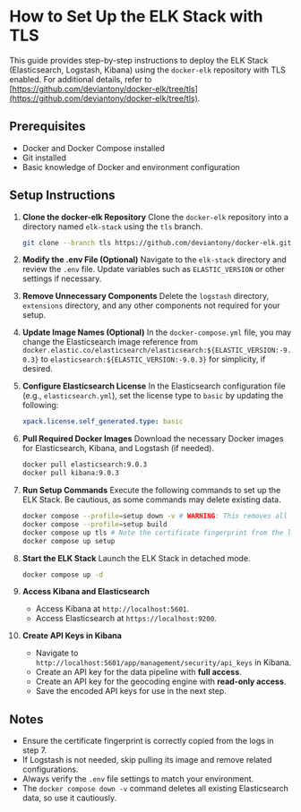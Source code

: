 # How to Set Up the ELK Stack with TLS

This guide provides step-by-step instructions to deploy the ELK Stack (Elasticsearch, Logstash, Kibana) using the `docker-elk` repository with TLS enabled. For additional details, refer to [https://github.com/deviantony/docker-elk/tree/tls](https://github.com/deviantony/docker-elk/tree/tls).

## Prerequisites

- Docker and Docker Compose installed
- Git installed
- Basic knowledge of Docker and environment configuration

## Setup Instructions

1. **Clone the docker-elk Repository**
   Clone the `docker-elk` repository into a directory named `elk-stack` using the `tls` branch.

   ```sh
   git clone --branch tls https://github.com/deviantony/docker-elk.git elk-stack
   ```

2. **Modify the .env File (Optional)**
   Navigate to the `elk-stack` directory and review the `.env` file. Update variables such as `ELASTIC_VERSION` or other settings if necessary.

3. **Remove Unnecessary Components**
   Delete the `logstash` directory, `extensions` directory, and any other components not required for your setup.

4. **Update Image Names (Optional)**
   In the `docker-compose.yml` file, you may change the Elasticsearch image reference from `docker.elastic.co/elasticsearch/elasticsearch:${ELASTIC_VERSION:-9.0.3}` to `elasticsearch:${ELASTIC_VERSION:-9.0.3}` for simplicity, if desired.

5. **Configure Elasticsearch License**
   In the Elasticsearch configuration file (e.g., `elasticsearch.yml`), set the license type to `basic` by updating the following:

   ```yaml
   xpack.license.self_generated.type: basic
   ```

6. **Pull Required Docker Images**
   Download the necessary Docker images for Elasticsearch, Kibana, and Logstash (if needed).

   ```sh
   docker pull elasticsearch:9.0.3
   docker pull kibana:9.0.3
   ```

7. **Run Setup Commands**
   Execute the following commands to set up the ELK Stack. Be cautious, as some commands may delete existing data.

   ```sh
   docker compose --profile=setup down -v # WARNING: This removes all previous Elasticsearch data
   docker compose --profile=setup build
   docker compose up tls # Note the certificate fingerprint from the logs
   docker compose up setup
   ```

8. **Start the ELK Stack**
   Launch the ELK Stack in detached mode.

   ```sh
   docker compose up -d
   ```

9. **Access Kibana and Elasticsearch**
   - Access Kibana at `http://localhost:5601`.
   - Access Elasticsearch at `https://localhost:9200`.

10. **Create API Keys in Kibana**
    - Navigate to `http://localhost:5601/app/management/security/api_keys` in Kibana.
    - Create an API key for the data pipeline with **full access**.
    - Create an API key for the geocoding engine with **read-only access**.
    - Save the encoded API keys for use in the next step.

## Notes

- Ensure the certificate fingerprint is correctly copied from the logs in step 7.
- If Logstash is not needed, skip pulling its image and remove related configurations.
- Always verify the `.env` file settings to match your environment.
- The `docker compose down -v` command deletes all existing Elasticsearch data, so use it cautiously.
